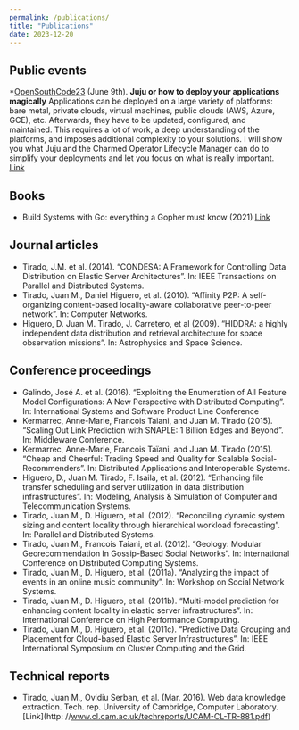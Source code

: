 ```yaml
---
permalink: /publications/
title: "Publications"
date: 2023-12-20
---
```


## Public events

*[OpenSouthCode23](https://www.opensouthcode.org/conferences/opensouthcode2023) (June 9th). **Juju or how to deploy your applications magically**
Applications can be deployed on a large variety of platforms: bare metal, private clouds, virtual machines, public clouds (AWS, Azure, GCE), etc. Afterwards, they have to be updated, configured, and maintained. This requires a lot of work, a deep understanding of the platforms, and imposes additional complexity to your solutions. I will show you what Juju and the Charmed Operator Lifecycle Manager can do to simplify your deployments and let you focus on what is really important.
[Link](https://www.opensouthcode.org/conferences/opensouthcode2023/program/proposals/549)


## Books

* Build Systems with Go: everything a Gopher must know (2021) [Link](/build-systems-with-go/)

## Journal articles

* Tirado, J.M. et al. (2014). “CONDESA: A Framework for Controlling Data Distribution on Elastic Server Architectures”. In: IEEE Transactions on Parallel and Distributed Systems.
* Tirado, Juan M., Daniel Higuero, et al. (2010). “Affinity P2P: A self-organizing content-based locality-aware collaborative peer-to-peer network”. In: Computer Networks.
* Higuero, D. Juan M. Tirado, J. Carretero, et al (2009). “HIDDRA: a highly independent data distribution and retrieval architecture for space observation missions”. In: Astrophysics and Space Science.

## Conference proceedings

* Galindo, José A. et al. (2016). “Exploiting the Enumeration of All Feature Model Configurations: A New Perspective with Distributed Computing”. In: International Systems and Software Product Line Conference
* Kermarrec, Anne-Marie, Francois Taiani, and Juan M. Tirado (2015). “Scaling Out Link Prediction with SNAPLE: 1 Billion Edges and Beyond”. In: Middleware Conference.
* Kermarrec, Anne-Marie, Francois Taïani, and Juan M. Tirado (2015). “Cheap and Cheerful: Trading Speed and Quality for Scalable Social-Recommenders”. In: Distributed Applications and Interoperable Systems.
* Higuero, D., Juan M. Tirado, F. Isaila, et al. (2012). “Enhancing file transfer scheduling and server utilization in data distribution infrastructures”. In: Modeling,
Analysis & Simulation of Computer and Telecommunication Systems.
* Tirado, Juan M., D. Higuero, et al. (2012). “Reconciling dynamic system sizing and content locality through hierarchical workload forecasting”. In: Parallel and Distributed Systems.
* Tirado, Juan M., Francois Taiani, et al. (2012). “Geology: Modular Georecommendation In Gossip-Based Social Networks”. In: International Conference on Distributed Computing Systems.
* Tirado, Juan M., D. Higuero, et al. (2011a). “Analyzing the impact of events in an online music community”. In: Workshop on Social Network Systems.
* Tirado, Juan M., D. Higuero, et al. (2011b). “Multi-model prediction for enhancing
content locality in elastic server infrastructures”. In: International Conference on High Performance Computing.
* Tirado, Juan M., D. Higuero, et al. (2011c). “Predictive Data Grouping and Placement for Cloud-based Elastic Server Infrastructures”. In: IEEE International Symposium on Cluster Computing and the Grid.

## Technical reports

* Tirado, Juan M., Ovidiu Serban, et al. (Mar. 2016). Web data knowledge extraction. Tech. rep. University of Cambridge, Computer Laboratory. [Link](http:
//www.cl.cam.ac.uk/techreports/UCAM-CL-TR-881.pdf)
